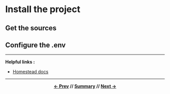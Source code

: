 # Install the project

## Get the sources

## Configure the .env

<hr>

**Helpful links :**
* [Homestead docs](https://laravel.com/docs/5.5/homestead)

<hr>
<div align="center">

**[<- Prev](requirements.md) // [Summary](../README.md) // [Next ->](homestead.md)**

</div>